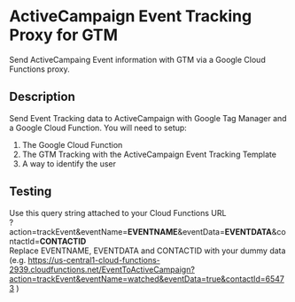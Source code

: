# ActiveCampaign Event Tracking Proxy for GTM
Send ActiveCampaing Event information with GTM via a Google Cloud Functions proxy.

## Description
Send Event Tracking data to ActiveCampaign with Google Tag Manager and a Google Cloud Function. You will need to setup:

1. The Google Cloud Function
2. The GTM Tracking with the ActiveCampaign Event Tracking Template
3. A way to identify the user

## Testing

Use this query string attached to your Cloud Functions URL  
?action=trackEvent&eventName=**EVENTNAME**&eventData=**EVENTDATA**&contactId=**CONTACTID**  
Replace EVENTNAME, EVENTDATA and CONTACTID with your dummy data  
(e.g. https://us-central1-cloud-functions-2939.cloudfunctions.net/EventToActiveCampaign?action=trackEvent&eventName=watched&eventData=true&contactId=65473 )
